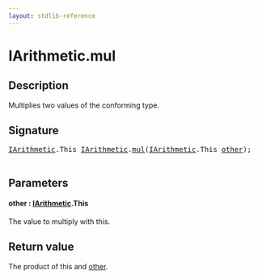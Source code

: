 ```yaml
---
layout: stdlib-reference
---
```


# IArithmetic\.mul

## Description

Multiplies two values of the conforming type.



## Signature 

<pre>
<a href="../index.md" class="code_type">IArithmetic</a>.<span class="code_keyword">This</span> <a href="../index.md" class="code_type">IArithmetic</a>.<a href=".">mul</a>(<a href="../index.md" class="code_type">IArithmetic</a>.<span class="code_keyword">This</span> <a href=".#decl-other" class="code_param">other</a>);

</pre>

## Parameters

####  <a id="decl-other"></a>other  : [IArithmetic](../index.md)\.This
The value to multiply with <span class='code'>this</span>.


## Return value
The product of <span class='code'>this</span> and <span class='code'><a href=".#decl-other" class="code_param">other</a></span>.


